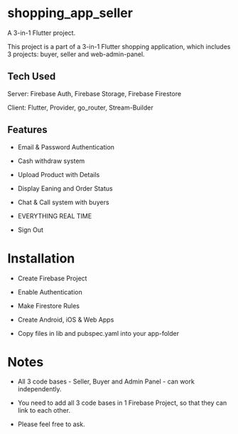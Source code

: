 # shopping_app_seller

A 3-in-1 Flutter project.

This project is a part of a 3-in-1 Flutter shopping application, which includes 3 projects: buyer, seller and web-admin-panel.

## Tech Used

Server: Firebase Auth, Firebase Storage, Firebase Firestore

Client: Flutter, Provider, go_router, Stream-Builder

## Features

- Email & Password Authentication

- Cash withdraw system

- Upload Product with Details

- Display Eaning and Order Status

- Chat & Call system with buyers

- EVERYTHING REAL TIME

- Sign Out

# Installation

- Create Firebase Project

- Enable Authentication

- Make Firestore Rules

- Create Android, iOS & Web Apps

- Copy files in lib and pubspec.yaml into your app-folder

# Notes

- All 3 code bases - Seller, Buyer and Admin Panel - can work independently.

- You need to add all 3 code bases in 1 Firebase Project, so that they can link to each other.

- Please feel free to ask.
